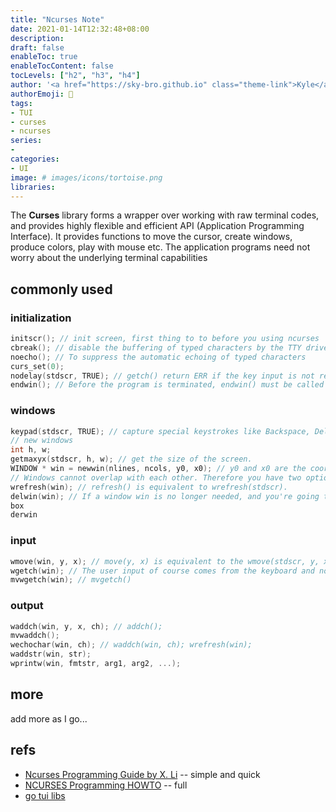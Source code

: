 ```yaml
---
title: "Ncurses Note"
date: 2021-01-14T12:32:48+08:00
description:
draft: false
enableToc: true
enableTocContent: false
tocLevels: ["h2", "h3", "h4"]
author: '<a href="https://sky-bro.github.io" class="theme-link">Kyle</a>'
authorEmoji: 🦂
tags:
- TUI
- curses
- ncurses
series:
-
categories:
- UI
image: # images/icons/tortoise.png
libraries:
---
```

 The **Curses** library forms a wrapper over working with raw terminal codes, and provides highly flexible and efficient API (Application Programming Interface). It provides functions to move the cursor, create windows, produce colors, play with mouse etc. The application programs need not worry about the underlying terminal capabilities

<!--more-->

## commonly used

### initialization

```c++
initscr(); // init screen, first thing to to before you using ncurses
cbreak(); // disable the buffering of typed characters by the TTY driver and get a character-at-a-time input
noecho(); // To suppress the automatic echoing of typed characters
curs_set(0);
nodelay(stdscr, TRUE); // getch() return ERR if the key input is not ready
endwin(); // Before the program is terminated, endwin() must be called to restore the terminal settings.
```

### windows

```c++
keypad(stdscr, TRUE); // capture special keystrokes like Backspace, Delete and the four arrow keys by getch()
// new windows
int h, w;
getmaxyx(stdscr, h, w); // get the size of the screen.
WINDOW * win = newwin(nlines, ncols, y0, x0); // y0 and x0 are the coordinates of the upper left corner of win on the screen
// Windows cannot overlap with each other. Therefore you have two options: only use stdscr and no other windows, or create several non-overlapping windows but do not use stdscr.
wrefresh(win); // refresh() is equivalent to wrefresh(stdscr).
delwin(win); // If a window win is no longer needed, and you're going to create new windows to overlap it, you should call delwin(win) to delete the window (release the memory it is using).
box
derwin
```

### input

```c++
wmove(win, y, x); // move(y, x) is equivalent to the wmove(stdscr, y, x). The actual cursor motion is not shown on the screen untill you do a wrefresh(win).
wgetch(win); // The user input of course comes from the keyboard and not the screen window. But the different windows on the screen might have different delay modes and other properties, therefore affect the behavior of wgetch()
mvwgetch(win); // mvgetch()
```

### output

```c++
waddch(win, y, x, ch); // addch();
mvwaddch();
wechochar(win, ch); // waddch(win, ch); wrefresh(win); 
waddstr(win, str);
wprintw(win, fmtstr, arg1, arg2, ...);
```

## more

add more as I go...

## refs

* [Ncurses Programming Guide by X. Li](http://www.cs.ukzn.ac.za/~hughm/os/notes/ncurses.html) -- simple and quick
* [NCURSES Programming HOWTO](https://tldp.org/HOWTO/NCURSES-Programming-HOWTO/) -- full
* [go tui libs](https://appliedgo.net/tui/)
